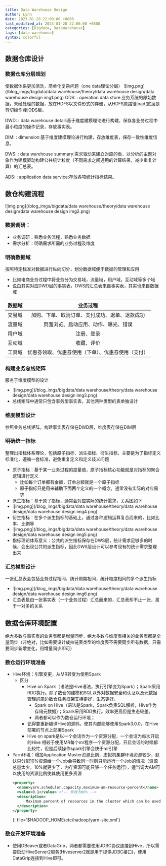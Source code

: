 ```yaml
---
title: Data Warehouse Design
author: Lynn
date: 2023-01-28 22:00:00 +0800
last_modified_at: 2023-01-28 22:00:00 +0800
categories: [Bigdata, DataWarehouse]
tags: [data warehouse]
syntax: colorful
---
```


## 数据仓库设计
### 数据仓库分层规划
使数据体系更加清洗，简单化复杂问题（one data理论分层）
![img.png](/blog_imgs/bigdata/data warehouse/theory/data warehouse design/data warehouse design img1.png)
ODS:
: operation data store:业务系统的原始数据，未经处理的数据，放在HDFS以文件形式的存储，从HDFS原路径load(底层是剪切操作)到ODS层。

DWD:
: data warehouse detail:基于维度建模理论进行构建，保存各业务过程中最小粒度的操作记录，存放事实表。

DIM:
: dimension:基于维度建模理论进行构建，存放维度表，保存一致性维度信息。

DWS:
: data warehouse summary:需求驱动来建立对应的表，以分析的主题对象作为建模驱动构建公共统计粒度（不同需求之间通用的计算结果，减少重复计算）的汇总表。

ADS:
: application data service:存放各项统计指标结果。

## 数仓构建流程
![img.png](/blog_imgs/bigdata/data warehouse/theory/data warehouse design/data warehouse design img2.png)
### 数据调研：
- 业务调研：熟悉业务流程，熟悉业务数据
- 需求分析：明确需求所需的业务过程及维度

### 明确数据域
按照特定标准对数据进行纵向切分，划分数据域便于数据的管理和应用
- 比如电商业务过程中将业务分为交易域，流量域，用户域，互动域等多个域
- 说白其实对应DWD层的事实表，DWS的汇总表来自事实表，其实也来自数据域

|  数据域 |         业务过程                            |
|:------:|:-----------------------------------------:|
| 交易域  | 加购、下单、取消订单、支付成功、退单、退款成功     |
| 流量域  | 页面浏览、启动应用、动作、曝光、错误             |
| 用户域  | 注册、登录                                  |
| 互动域  | 收藏、评价                                  |
| 工具域  | 优惠券领取、优惠券使用（下单）、优惠券使用（支付）  |

### 构建业务总线矩阵
服务于维度模型的设计
- ![img.png](/blog_imgs/bigdata/data warehouse/theory/data warehouse design/data warehouse design img3.png)
- 总线矩阵中通常只包含事务型事实表，其他两种类型的表单独设计

### 维度模型设计
参照业务总线矩阵，构建事实表存储在DWD层，维度表存储在DIM层

### 明确统一指标
整理出指标体系理论，包括原子指标、派生指标、衍生指标，主要是为了指标定义标准化，遵循一套标准，避免重复定义和定义歧义问题
- 原子指标：基于某一业务过程的度量值，原子指标核心功能就是对指标的聚合逻辑进行定义
  + 比如每个订单都有金额，订单总额就是一个原子指标
  + 原子指标只是用来辅助下面两个定义的一个概念，通常没有实际的对应需求
- 派生指标：基于原子指标，通常会对应实际的统计需求，关系图如下
- ![img.png](/blog_imgs/bigdata/data warehouse/theory/data warehouse design/data warehouse design img4.png)
- 衍生指标：在多个派生指标的基础上，通过各种逻辑运算复合而来的，比如比率、比例等
- ![img.png](/blog_imgs/bigdata/data warehouse/theory/data warehouse design/data warehouse design img5.png)
- 指标理论体系意义：公共的派生指标保存在DWS层，统计需求足够多的时候，会出现公共的派生指标，因此DWS层设计可以参考现有的统计需求整理出来 

### 汇总模型设计
一张汇总表会包括业务过程相同，统计周期相同，统计粒度相同的多个派生指标
- ![img.png](/blog_imgs/bigdata/data warehouse/theory/data warehouse design/data warehouse design img6.png)
- 汇总表是由一张事实表（一个业务过程）汇总而来的，汇总表却不止一张，属于一对多的关系

## 数据仓库环境配置
绝大多数与事实表的业务表都是增量同步，绝大多数与维度表相关的业务表都是全量同步（非绝对，比如需要设计成拉链表类型的维度表不需要同步所有数据，只需要同步新增变化，用增量同步即可）
### **数仓运行环境准备**
- Hive环境：引擎变更，从MR转变为使用Spark
  + 区分
    * Hive on Spark（语法是Hive语法，执行引擎变为Spark）；Spark采用RDD执行。除了数仓的建模和SQL以外对数据安全和认证以及元数据管理的周边数仓任务框架支持更好，生态更好。
      * Spark on Hive（语法是Spark，Spark负责SQL解析，Hive作为存储元数据）；Spark采用RDD执行。效率更高但是生态较差。
      * 两者都可以作为数仓运行环境；
    * 记得要重新编译Hive的源码，使其内部能够使用Spark3.0.0，在Hive部署的节点上部署Spark
    * Hive on spark是以一个会话作为一个资源分配，一个会话为每次开启的Hive 相较于使用MR每个mr程序一个资源分配，开启会话的时候都比较忙，但是后续操作spark引擎会快于mr引擎
- Yarn环境：增加Application Master资源比例，虚拟机集群环境资源较少，默认只分配10%资源给一个Job会导致同一时刻只能运行一个Job的情况（资源总量太少，10%就更少了，内存资源可能只够一个任务运行），适当调大AM可以使用的资源比例使其使用更多资源
  ```xml
  <property>
    <name>yarn.scheduler.capacity.maximum-am-resource-percent</name>
    <value>0.1</value> <!-- 修改为80% -->
    <description>
        Maximum percent of resources in the cluster which can be used to run application masters i.e. controls number of concurrent running applications.
    </description>
  </property>
  ```
  {: file='$HADOOP_HOME/etc/hadoop/yarn-site.xml'}

### **数仓开发环境准备**
- 使用DBeaver或者DataGrip，两者都需要使用JDBC协议连接到Hive，所以需要启动HiveServer2服务(Hiveserver2就是用于提供JDBC接口)，使用DataGrip连接到Hive即可。
			
